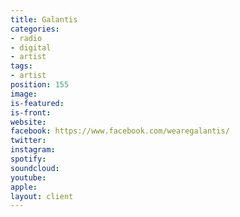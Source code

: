 ```yaml
---
title: Galantis
categories:
- radio
- digital
- artist
tags:
- artist
position: 155
image: 
is-featured: 
is-front: 
website: 
facebook: https://www.facebook.com/wearegalantis/
twitter: 
instagram: 
spotify: 
soundcloud: 
youtube: 
apple: 
layout: client
---
```


